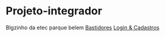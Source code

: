 # Projeto-integrador
 Blgzinho da etec parque belem
<a href='pag/Desenvolvedores/creditos.html'>Bastidores</a>
<a href='pag/Login & Cadastro/KRL_quase perco.html'>Login & Cadastros</a>
